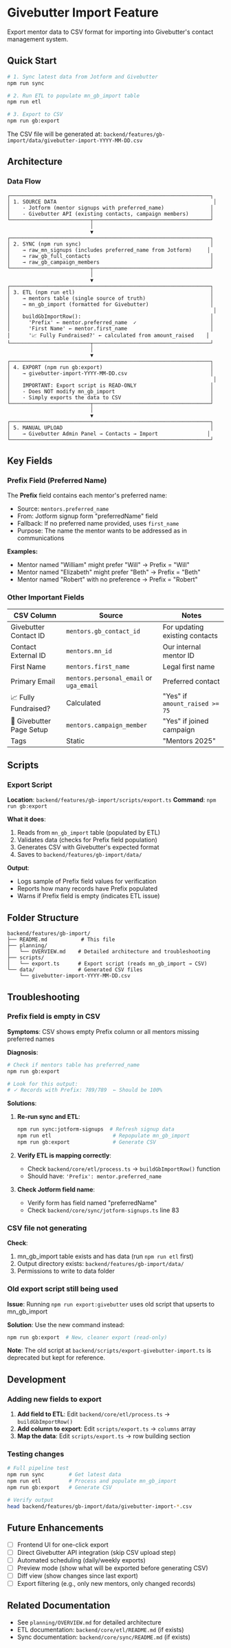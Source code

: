 # Givebutter Import Feature

Export mentor data to CSV format for importing into Givebutter's contact management system.

## Quick Start

```bash
# 1. Sync latest data from Jotform and Givebutter
npm run sync

# 2. Run ETL to populate mn_gb_import table
npm run etl

# 3. Export to CSV
npm run gb:export
```

The CSV file will be generated at: `backend/features/gb-import/data/givebutter-import-YYYY-MM-DD.csv`

## Architecture

### Data Flow
```
┌─────────────────────────────────────────────────────────────────┐
│ 1. SOURCE DATA                                                   │
│    - Jotform (mentor signups with preferred_name)               │
│    - Givebutter API (existing contacts, campaign members)       │
└──────────────────────────┬──────────────────────────────────────┘
                           │
                           ▼
┌─────────────────────────────────────────────────────────────────┐
│ 2. SYNC (npm run sync)                                          │
│    → raw_mn_signups (includes preferred_name from Jotform)     │
│    → raw_gb_full_contacts                                       │
│    → raw_gb_campaign_members                                    │
└──────────────────────────┬──────────────────────────────────────┘
                           │
                           ▼
┌─────────────────────────────────────────────────────────────────┐
│ 3. ETL (npm run etl)                                            │
│    → mentors table (single source of truth)                     │
│    → mn_gb_import (formatted for Givebutter)                    │
│                                                                  │
│    buildGbImportRow():                                          │
│      'Prefix' ← mentor.preferred_name  ✓                        │
│      'First Name' ← mentor.first_name                           │
│      '📈 Fully Fundraised?' ← calculated from amount_raised    │
└──────────────────────────┬──────────────────────────────────────┘
                           │
                           ▼
┌─────────────────────────────────────────────────────────────────┐
│ 4. EXPORT (npm run gb:export)                                   │
│    → givebutter-import-YYYY-MM-DD.csv                           │
│                                                                  │
│    IMPORTANT: Export script is READ-ONLY                        │
│    - Does NOT modify mn_gb_import                               │
│    - Simply exports the data to CSV                             │
└──────────────────────────┬──────────────────────────────────────┘
                           │
                           ▼
┌─────────────────────────────────────────────────────────────────┐
│ 5. MANUAL UPLOAD                                                │
│    → Givebutter Admin Panel → Contacts → Import                │
└─────────────────────────────────────────────────────────────────┘
```

## Key Fields

### Prefix Field (Preferred Name)
The **Prefix** field contains each mentor's preferred name:
- Source: `mentors.preferred_name`
- From: Jotform signup form "preferredName" field
- Fallback: If no preferred name provided, uses `first_name`
- Purpose: The name the mentor wants to be addressed as in communications

**Examples:**
- Mentor named "William" might prefer "Will" → Prefix = "Will"
- Mentor named "Elizabeth" might prefer "Beth" → Prefix = "Beth"
- Mentor named "Robert" with no preference → Prefix = "Robert"

### Other Important Fields

| CSV Column | Source | Notes |
|------------|--------|-------|
| Givebutter Contact ID | `mentors.gb_contact_id` | For updating existing contacts |
| Contact External ID | `mentors.mn_id` | Our internal mentor ID |
| First Name | `mentors.first_name` | Legal first name |
| Primary Email | `mentors.personal_email` or `uga_email` | Preferred contact |
| 📈 Fully Fundraised? | Calculated | "Yes" if `amount_raised >= 75` |
| 💸 Givebutter Page Setup | `mentors.campaign_member` | "Yes" if joined campaign |
| Tags | Static | "Mentors 2025" |

## Scripts

### Export Script
**Location**: `backend/features/gb-import/scripts/export.ts`
**Command**: `npm run gb:export`

**What it does**:
1. Reads from `mn_gb_import` table (populated by ETL)
2. Validates data (checks for Prefix field population)
3. Generates CSV with Givebutter's expected format
4. Saves to `backend/features/gb-import/data/`

**Output**:
- Logs sample of Prefix field values for verification
- Reports how many records have Prefix populated
- Warns if Prefix field is empty (indicates ETL issue)

## Folder Structure

```
backend/features/gb-import/
├── README.md           # This file
├── planning/
│   └── OVERVIEW.md    # Detailed architecture and troubleshooting
├── scripts/
│   └── export.ts      # Export script (reads mn_gb_import → CSV)
└── data/              # Generated CSV files
    └── givebutter-import-YYYY-MM-DD.csv
```

## Troubleshooting

### Prefix field is empty in CSV

**Symptoms**: CSV shows empty Prefix column or all mentors missing preferred names

**Diagnosis**:
```bash
# Check if mentors table has preferred_name
npm run gb:export

# Look for this output:
# ✓ Records with Prefix: 789/789  ← Should be 100%
```

**Solutions**:
1. **Re-run sync and ETL**:
   ```bash
   npm run sync:jotform-signups  # Refresh signup data
   npm run etl                    # Repopulate mn_gb_import
   npm run gb:export              # Generate CSV
   ```

2. **Verify ETL is mapping correctly**:
   - Check `backend/core/etl/process.ts` → `buildGbImportRow()` function
   - Should have: `'Prefix': mentor.preferred_name`

3. **Check Jotform field name**:
   - Verify form has field named "preferredName"
   - Check `backend/core/sync/jotform-signups.ts` line 83

### CSV file not generating

**Check**:
1. mn_gb_import table exists and has data (run `npm run etl` first)
2. Output directory exists: `backend/features/gb-import/data/`
3. Permissions to write to data folder

### Old export script still being used

**Issue**: Running `npm run export:givebutter` uses old script that upserts to mn_gb_import

**Solution**: Use the new command instead:
```bash
npm run gb:export  # New, cleaner export (read-only)
```

**Note**: The old script at `backend/scripts/export-givebutter-import.ts` is deprecated but kept for reference.

## Development

### Adding new fields to export

1. **Add field to ETL**: Edit `backend/core/etl/process.ts` → `buildGbImportRow()`
2. **Add column to export**: Edit `scripts/export.ts` → `columns` array
3. **Map the data**: Edit `scripts/export.ts` → row building section

### Testing changes

```bash
# Full pipeline test
npm run sync        # Get latest data
npm run etl         # Process and populate mn_gb_import
npm run gb:export   # Generate CSV

# Verify output
head backend/features/gb-import/data/givebutter-import-*.csv
```

## Future Enhancements

- [ ] Frontend UI for one-click export
- [ ] Direct Givebutter API integration (skip CSV upload step)
- [ ] Automated scheduling (daily/weekly exports)
- [ ] Preview mode (show what will be exported before generating CSV)
- [ ] Diff view (show changes since last export)
- [ ] Export filtering (e.g., only new mentors, only changed records)

## Related Documentation

- See `planning/OVERVIEW.md` for detailed architecture
- ETL documentation: `backend/core/etl/README.md` (if exists)
- Sync documentation: `backend/core/sync/README.md` (if exists)
